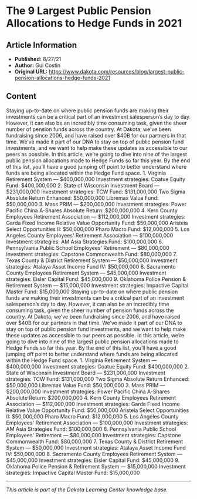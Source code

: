 # The 9 Largest Public Pension Allocations to Hedge Funds in 2021

## Article Information
- **Published:** 8/27/21
- **Author:** Gui Costin
- **Original URL:** https://www.dakota.com/resources/blog/largest-public-pension-allocations-hedge-funds-2021

## Content

Staying up-to-date on where public pension funds are making their investments can be a critical part of an investment salesperson’s day to day. However, it can also be an incredibly time consuming task, given the sheer number of pension funds across the country. At Dakota, we’ve been fundraising since 2006, and have raised over $40B for our partners in that time. We’ve made it part of our DNA to stay on top of public pension fund investments, and we want to help make these updates as accessible to our peers as possible. In this article, we’re going to dive into nine of the largest public pension allocations made to Hedge Funds so far this year. By the end of this list, you’ll have a good jumping off point to better understand where funds are being allocated within the Hedge Fund space. 1. Virginia Retirement System — $400,000,000 Investment strategies: Coatue Equity Fund: $400,000,000 2. State of Wisconsin Investment Board — $231,000,000 Investment strategies: TCW Fund: $131,000,000 Two Sigma Absolute Return Enhanced: $50,000,000 Libremax Value Fund: $50,000,000 3. Mass PRIM — $200,000,000 Investment strategies: Power Pacific China A-Shares Absolute Return: $200,000,000 4. Kern County Employees Retirement Association — $112,000,000 Investment strategies: Garda Fixed Income Relative Value Opportunity Fund: $50,000,000 Aristeia Select Opportunities II: $50,000,000 Pharo Macro Fund: $12,000,000 5. Los Angeles County Employees' Retirement Association — $100,000,000 Investment strategies: AM Asia Strategies Fund: $100,000,000 6. Pennsylvania Public School Employees' Retirement — $80,000,000 Investment strategies: Capstone Commonwealth Fund: $80,000,000 7. Texas County & District Retirement System — $50,000,000 Investment strategies: Atalaya Asset Income Fund IV: $50,000,000 8. Sacramento County Employees Retirement System — $45,000,000 Investment strategies: Eisler Capital Fund: $45,000,000 9. Oklahoma Police Pension & Retirement System — $15,000,000 Investment strategies: Impactive Capital Master Fund: $15,000,000 Staying up-to-date on where public pension funds are making their investments can be a critical part of an investment salesperson’s day to day. However, it can also be an incredibly time consuming task, given the sheer number of pension funds across the country. At Dakota, we’ve been fundraising since 2006, and have raised over $40B for our partners in that time. We’ve made it part of our DNA to stay on top of public pension fund investments, and we want to help make these updates as accessible to our peers as possible. In this article, we’re going to dive into nine of the largest public pension allocations made to Hedge Funds so far this year. By the end of this list, you’ll have a good jumping off point to better understand where funds are being allocated within the Hedge Fund space. 1. Virginia Retirement System — $400,000,000 Investment strategies: Coatue Equity Fund: $400,000,000 2. State of Wisconsin Investment Board — $231,000,000 Investment strategies: TCW Fund: $131,000,000 Two Sigma Absolute Return Enhanced: $50,000,000 Libremax Value Fund: $50,000,000 3. Mass PRIM — $200,000,000 Investment strategies: Power Pacific China A-Shares Absolute Return: $200,000,000 4. Kern County Employees Retirement Association — $112,000,000 Investment strategies: Garda Fixed Income Relative Value Opportunity Fund: $50,000,000 Aristeia Select Opportunities II: $50,000,000 Pharo Macro Fund: $12,000,000 5. Los Angeles County Employees' Retirement Association — $100,000,000 Investment strategies: AM Asia Strategies Fund: $100,000,000 6. Pennsylvania Public School Employees' Retirement — $80,000,000 Investment strategies: Capstone Commonwealth Fund: $80,000,000 7. Texas County & District Retirement System — $50,000,000 Investment strategies: Atalaya Asset Income Fund IV: $50,000,000 8. Sacramento County Employees Retirement System — $45,000,000 Investment strategies: Eisler Capital Fund: $45,000,000 9. Oklahoma Police Pension & Retirement System — $15,000,000 Investment strategies: Impactive Capital Master Fund: $15,000,000

---

*This article is part of the Dakota Learning Center knowledge base.*
